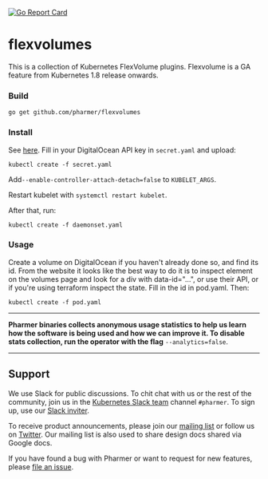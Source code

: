 [![Go Report Card](https://goreportcard.com/badge/github.com/pharmer/flexvolumes)](https://goreportcard.com/report/github.com/pharmer/flexvolumes)

# flexvolumes

This is a collection of Kubernetes FlexVolume plugins. Flexvolume is a GA feature from Kubernetes 1.8 release onwards.

### Build

```
go get github.com/pharmer/flexvolumes
```

### Install

See [here](hack/deploy). Fill in your DigitalOcean API key in `secret.yaml` and upload:

```
kubectl create -f secret.yaml
```

Add`--enable-controller-attach-detach=false` to `KUBELET_ARGS`.

Restart kubelet with `systemctl restart kubelet`.

After that, run:

```
kubectl create -f daemonset.yaml
```

### Usage

Create a volume on DigitalOcean if you haven't already done so, and find
its id. From the website it looks like the best way to do it is to inspect
element on the volumes page and look for a div with data-id="...", or use their
API, or if you're using terraform inspect the state. Fill in the id in pod.yaml.
Then:

```
kubectl create -f pod.yaml
```

---

**Pharmer binaries collects anonymous usage statistics to help us learn how the software is being used and how we can improve it. To disable stats collection, run the operator with the flag** `--analytics=false`.

---

## Support
We use Slack for public discussions. To chit chat with us or the rest of the community, join us in the [Kubernetes Slack team](https://kubernetes.slack.com/messages/C81LSKMPE/details/) channel `#pharmer`. To sign up, use our [Slack inviter](http://slack.kubernetes.io/).

To receive product announcements, please join our [mailing list](https://groups.google.com/forum/#!forum/pharmer) or follow us on [Twitter](https://twitter.com/AppsCodeHQ). Our mailing list is also used to share design docs shared via Google docs.

If you have found a bug with Pharmer or want to request for new features, please [file an issue](https://github.com/pharmer/pharmer/issues/new).
